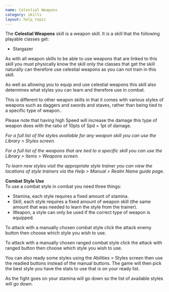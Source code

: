 ```yaml
---
name: Celestial Weapons
category: skills
layout: help_topic
---
```

The **Celestial Weapons** skill is a weapon skill. It is a skill that the following playable classes get:

*   Stargazer

As with all weapon skills to be able to use weapons that are linked to this skill you must physically know the skill only the classes that get the skill naturally can therefore use celestial weapons as you can not train in this skill.

As well as allowing you to equip and use celestial weapons this skill also determines what styles you can learn and therefore use in combat.

This is different to other weapon skills in that it comes with various styles of weapons such as daggers and swords and staves, rather than being tied to a specific type of weapon..

Please note that having high Speed will increase the damage this type of weapon does with the ratio of 10pts of Spd = 1pt of damage.

_For a full list of the styles available for any weapon skill you can use the Library > Styles screen._

_For a full list of the weapons that are tied to a specific skill you can use the Library > Items > Weapons screen._

_To learn new styles visit the appropriate style trainer you can view the locations of style trainers via the Help > Manual > Realm Name guide page._

**Combat Style Use**  
To use a combat style in combat you need three things:

*   Stamina, each style requires a fixed amount of stamina.
*   Skill, each style requires a fixed amount of weapon skill (the same amount that was needed to learn the style from the trainer).
*   Weapon, a style can only be used if the correct type of weapon is equipped.

To attack with a manually chosen combat style click the attack enemy button then choose which style you wish to use.

To attack with a manually chosen ranged combat style click the attack with ranged button then choose which style you wish to use.

You can also ready some styles using the Abilities > Styles screen then use the readied buttons instead of the manual buttons. The game will then pick the best style you have the stats to use that is on your ready list.

As the fight goes on your stamina will go down so the list of available styles will go down.
